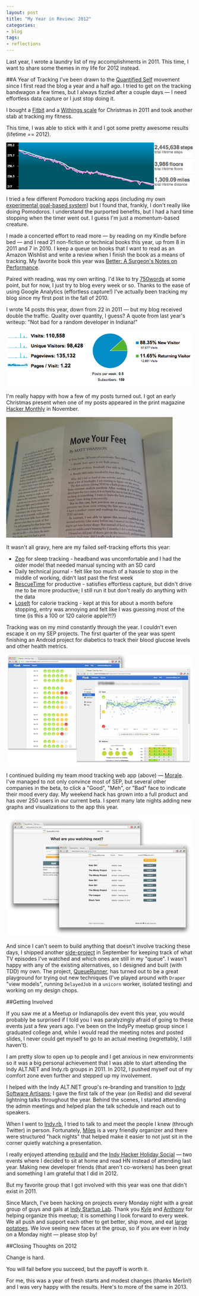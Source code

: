 ```yaml
---
layout: post
title: "My Year in Review: 2012"
categories:
- blog
tags:
- reflections
---
```


Last year, I wrote a laundry list of my accomplishments in 2011. This time, I want to
share some themes in my life for 2012 instead.

##A Year of Tracking
I've been drawn to the [Quantified Self][qs] movement since I first read the blog a year and a half ago. I 
tried to get on the tracking bandwagon a few times, but I always fizzled after a couple days &mdash; I need
effortless data capture or I just stop doing it.

I bought a [Fitbit][fb] and a [Withings scale][ws] for Christmas in 2011 and took another stab at tracking 
my fitness.

[qs]: http://quantifiedself.com/
[fb]: http://www.fitbit.com/
[ws]: http://www.withings.com/

This time, I was able to stick with it and I got some pretty awesome results (lifetime == 2012).

<div class="pic">
  <img alt="Becoming less of a fatass" src="/static/fitbit-stats.png">
</div>

I tried a few different Pomodoro tracking apps (including my own [experimental goal-based system][vine]) but I
found that, frankly, I don't really like doing Pomodoros. I understand the purported benefits, but I 
had a hard time stopping when the timer went out. I guess I'm just a momentum-based creature.

[vine]: https://gist.github.com/3753245

I made a concerted effort to read more &mdash; by reading on my Kindle before bed &mdash; and I read 21 
non-fiction or technical books this year, up from 8 in 2011 and 7 in 2010. I keep a queue on books that I 
want to read as an Amazon Wishlist and write a review when I finish the book as a means of tracking. My favorite
book this year was [Better: A Surgeon's Notes on Performance][better]. 

[better]: http://mdswanson.com/writeup/2012/10/14/better.html

Paired with reading, was my own writing. I'd like to try [750words][750] at some point, but for now, I just
try to blog every week or so. Thanks to the ease of using Google Analytics (effortless capture!) I've
actually been tracking my blog since my first post in the fall of 2010. 

I wrote 14 posts this year, down from 22 in 2011 &mdash; but my blog received double the traffic. Quality over 
quantity, I guess? A quote from last year's writeup: "Not bad for a random developer in Indiana!"

[750]: http://750words.com/

<div class="pic">
  <img alt="Problogger status ;-)" src="/static/blog-stats.png">
</div>

I'm really happy with how a few of my posts turned out. I got an early Christmas present when one of my
posts appeared in the print magazine [Hacker Monthly][hm] in November.

[hm]: http://hackermonthly.com/issue-30.html

<div class="pic">
  <img alt="Hacker Monthly November" src="/static/dead-tree.png">
</div>

It wasn't all gravy, here are my failed self-tracking efforts this year:

* [Zeo][z] for sleep tracking - headband was uncomfortable and I had the older model that needed manual syncing 
with an SD card
* Daily technical journal - felt like too much of a hassle to stop in the middle of working, didn't last past the first week
* [RescueTime][rt] for productive - satisfies effortless capture, but didn't drive me to be more productive; I still run it but don't really do anything with the data
* [LoseIt][li] for calorie tracking - kept at this for about a month before stopping, entry was annoying and felt like I was guessing most of the time (is this a 100 or 120 calorie apple?!?)

[z]: www.myzeo.com
[rt]: https://www.rescuetime.com/
[li]: http://www.loseit.com/

Tracking was on my mind constantly through the year. I couldn't even escape it on my SEP projects. The first
quarter of the year was spent finishing an Android project for diabetics to track their blood glucose levels
and other health metrics.

![](/static/morale-app-2012.png)

I continued building my team mood tracking web app (above) &mdash; [Morale][m]. I've managed to not only 
convince most of SEP, but several other companies in the beta, to click a "Good", "Meh", or "Bad" face to 
indicate their mood every day. My weekend hack has grown into a full product and has over 250 users in our 
current beta. I spent many late nights adding new graphs and visualizations to the app this year.

[m]: https://www.moraleapp.com/

![](/static/queuerunner.png)

And since I can't seem to build anything that doesn't involve tracking these days, I shipped another 
[side-project][qg] in September for keeping track of what TV episodes I've watched and which ones are still 
in my "queue". I wasn't happy with any of the existing alternatives, so I designed and built (with TDD) my own.
The project, [QueueRunner][qr], has turned out to be a great playground for trying out new techniques (I've 
played around with `Draper` "view models", running `DelayedJob` in a `unicorn` worker, isolated testing) and 
working on my design chops.

[qg]: https://github.com/swanson/queue-runner
[qr]: http://www.queuerunner.com/

##Getting Involved

If you saw me at a Meetup or Indianapolis dev event this year, you would probably be surprised if I told you I 
was paralyzingly afraid of going to these events just a few years ago. I've been on the IndyPy meetup group 
since I graduated college and, while I would read the meeting notes and posted slides, I never could get myself 
to go to an actual meeting (regrettably, I still haven't). 

I am pretty slow to open up to people and I get anxious in new environments so it was a big personal 
achievement that I was able to start attending the Indy ALT.NET and Indy.rb groups in 2011. In 2012, I pushed 
myself out of my comfort zone even further and stepped up my involvement.

I helped with the Indy ALT.NET group's re-branding and transition to [Indy Software Artisans][isa]; I gave the 
first talk of the year (on Redis) and did several lightning talks throughout the year. Behind the scenes, I 
started attending the admin meetings and helped plan the talk schedule and reach out to speakers.

[isa]: http://indysa.org/

When I went to [Indy.rb][irb], I tried to talk to and meet the people I knew (through Twitter) in person. 
Fortunately, [Miles][mz] is a very friendly organizer and there were structured "hack nights" that helped make 
it easier to not just sit in the corner quietly watching a presentation.

[irb]: http://indyrb.org/
[mz]: https://twitter.com/mileszs

I really enjoyed attending [re:build][rb] and the [Indy Hacker Holiday Social][ih] &mdash; two events where I 
decided to  sit at home and read HN instead of attending last year. Making new developer friends (that aren't 
co-workers) has been great and something I am grateful that I did in 2012.

[rb]: http://www.rebuildconf.com/
[ih]: http://indyhackers.org/

But my favorite group that I got involved with this year was one that didn't exist in 2011. 

Since March,
I've been hacking on projects every Monday night with a great group of guys and gals at [Indy Startup Lab][isl].
Thank you [Kyle][k] and [Anthony][a] for helping organize this meetup; it is something I look forward 
to every week. We all push and support each other to get better, ship more, and eat [large potatoes][spud]. We 
love seeing new faces at the group, so if you are ever in Indy on a Monday night &mdash; please stop by!

[isl]: http://indystartuplab.org/
[k]: https://twitter.com/kyleashipley
[a]: https://twitter.com/panozzaj
[spud]: http://www.in.mcalistersdeli.com/menu/giant-spuds

##Closing Thoughts on 2012

Change is hard. 

You will fail before you succeed, but the payoff is worth it. 

For me, this was a year of fresh starts and modest changes (thanks Merlin!) and I was very happy with the 
results. Here's to more of the same in 2013.
